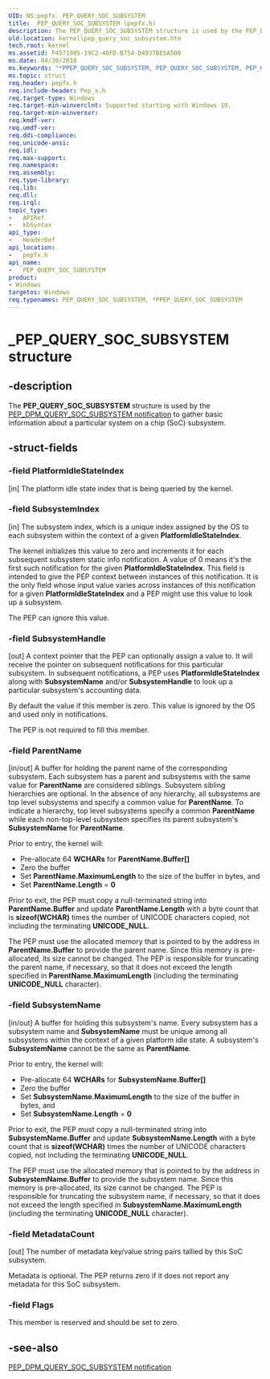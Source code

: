 ```yaml
---
UID: NS:pepfx._PEP_QUERY_SOC_SUBSYSTEM
title: _PEP_QUERY_SOC_SUBSYSTEM (pepfx.h)
description: The PEP_QUERY_SOC_SUBSYSTEM structure is used by the PEP_DPM_QUERY_SOC_SUBSYSTEM notification to gather basic information about a particular system on a chip (SoC) subsystem.
old-location: kernel\pep_query_soc_subsystem.htm
tech.root: kernel
ms.assetid: F4571085-19C2-46FD-B754-D4937BE5A500
ms.date: 04/30/2018
ms.keywords: "*PPEP_QUERY_SOC_SUBSYSTEM, PEP_QUERY_SOC_SUBSYSTEM, PEP_QUERY_SOC_SUBSYSTEM structure [Kernel-Mode Driver Architecture], PPEP_QUERY_SOC_SUBSYSTEM, PPEP_QUERY_SOC_SUBSYSTEM structure pointer [Kernel-Mode Driver Architecture], _PEP_QUERY_SOC_SUBSYSTEM, kernel.pep_query_soc_subsystem, pepfx/PEP_QUERY_SOC_SUBSYSTEM, pepfx/PPEP_QUERY_SOC_SUBSYSTEM"
ms.topic: struct
req.header: pepfx.h
req.include-header: Pep_x.h
req.target-type: Windows
req.target-min-winverclnt: Supported starting with Windows 10.
req.target-min-winversvr: 
req.kmdf-ver: 
req.umdf-ver: 
req.ddi-compliance: 
req.unicode-ansi: 
req.idl: 
req.max-support: 
req.namespace: 
req.assembly: 
req.type-library: 
req.lib: 
req.dll: 
req.irql: 
topic_type:
-	APIRef
-	kbSyntax
api_type:
-	HeaderDef
api_location:
-	pepfx.h
api_name:
-	PEP_QUERY_SOC_SUBSYSTEM
product:
- Windows
targetos: Windows
req.typenames: PEP_QUERY_SOC_SUBSYSTEM, *PPEP_QUERY_SOC_SUBSYSTEM
---
```


# _PEP_QUERY_SOC_SUBSYSTEM structure


## -description


The <b>PEP_QUERY_SOC_SUBSYSTEM</b> structure is used by the <a href="https://msdn.microsoft.com/library/windows/hardware/mt186731">PEP_DPM_QUERY_SOC_SUBSYSTEM notification</a> to gather basic information about a particular system on a chip (SoC) subsystem.


## -struct-fields




### -field PlatformIdleStateIndex

[in] The platform idle state index that is being queried by the kernel.


### -field SubsystemIndex

[in] The subsystem index, which is a unique index assigned by the OS to each subsystem within the context of a given <b>PlatformIdleStateIndex</b>. 

The kernel initializes this value to zero and increments it for each subsequent subsystem static info notification.  A value of 0 means it's the first such notification for the given <b>PlatformIdleStateIndex</b>.  This field is intended to give the PEP context between instances of this notification.  It is the only field whose input value varies across instances of this notification for a given <b>PlatformIdleStateIndex</b> and a PEP might use this value to look up a subsystem.  

The  PEP can ignore this value.  


### -field SubsystemHandle

[out] A context pointer that the PEP can optionally assign a value to. It will receive the pointer on subsequent notifications for this particular subsystem.  In subsequent notifications, a PEP uses <b>PlatformIdleStateIndex</b> along with <b>SubsystemName</b> and/or <b>SubsystemHandle</b> to look up a particular subsystem's accounting data. 

By default the value if this member is zero.  This value is ignored by the OS and used only in notifications.  

The PEP is not required to fill  this member.


### -field ParentName

[in/out]  A buffer for holding the parent name of the corresponding subsystem.  Each  subsystem has a parent and subsystems with the same value for <b>ParentName</b> are considered siblings.  Subsystem sibling hierarchies are optional.  In the absence of any hierarchy, all subsystems are top level subsystems and specify a common value for <b>ParentName</b>.  To indicate a hierarchy, top level subsystems specify a common <b>ParentName</b> while each non-top-level subsystem specifies its parent subsystem's <b>SubsystemName</b> for <b>ParentName</b>.  



Prior to entry, the kernel will:

<ul>
<li>Pre-allocate 64 <b>WCHARs</b> for <b>ParentName.Buffer[]</b></li>
<li>Zero the buffer </li>
<li>Set <b>ParentName.MaximumLength</b> to the size of the buffer in bytes, and </li>
<li>Set <b>ParentName.Length</b> = <b>0</b></li>
</ul>
 Prior to  exit, the PEP must copy a null-terminated string into <b>ParentName.Buffer</b> and update <b>ParentName.Length</b> with a byte count that is <b>sizeof(WCHAR)</b> times the number of UNICODE characters copied, not including the terminating <b>UNICODE_NULL</b>.  

The PEP must use the allocated memory that is pointed to by the address in <b>ParentName.Buffer</b> to provide the parent name. 
Since this memory is pre-allocated, its size cannot be changed. The PEP is responsible for truncating the parent name, if necessary, so that it does not exceed the length specified in <b>ParentName.MaximumLength</b> (including the terminating <b>UNICODE_NULL</b> character).


### -field SubsystemName

[in/out] A buffer for holding this subsystem's name.  Every subsystem has a subsystem name and <b>SubsystemName</b> must be unique among all subsystems within the context of a given platform idle state.  A subsystem's <b>SubsystemName</b> cannot be the same as <b>ParentName</b>.



Prior to entry, the kernel will:

<ul>
<li>Pre-allocate 64 <b>WCHARs</b> for <b>SubsystemName.Buffer[]</b></li>
<li>Zero the buffer </li>
<li>Set <b>SubsystemName.MaximumLength</b> to the size of the buffer in bytes, and </li>
<li>Set <b>SubsystemName.Length</b> = <b>0</b></li>
</ul>
Prior to exit, the PEP must copy a null-terminated string into <b>SubsystemName.Buffer</b> and update <b>SubsystemName.Length</b> with a byte count that is <b>sizeof(WCHAR)</b> times the number of UNICODE characters copied, not including the terminating <b>UNICODE_NULL</b>.  

The PEP must use the allocated memory that is pointed to by the address in <b>SubsystemName.Buffer</b> to provide the subsystem name. 
Since this memory is pre-allocated, its size cannot be changed. The PEP is responsible for truncating the subsystem name, if necessary, so that it does not exceed the length specified in <b>SubsystemName.MaximumLength</b> (including the terminating <b>UNICODE_NULL</b> character).


### -field MetadataCount

[out] The number of metadata key/value string pairs tallied by this SoC subsystem.  

Metadata is optional.  The PEP returns zero if it does not report any metadata for this SoC subsystem.


### -field Flags

This member is reserved and should be set to zero.


## -see-also




<a href="https://msdn.microsoft.com/library/windows/hardware/mt186731">PEP_DPM_QUERY_SOC_SUBSYSTEM notification</a>
 

 


